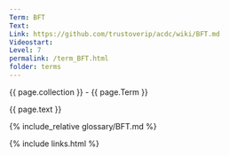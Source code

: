 ```yaml
---
Term: BFT
Text: 
Link: https://github.com/trustoverip/acdc/wiki/BFT.md
Videostart: 
Level: 7
permalink: /term_BFT.html
folder: terms
---
```


{{ page.collection }} - {{ page.Term }}

   {{ page.text }}

{% include_relative glossary/BFT.md %}

 {% include links.html %} 
